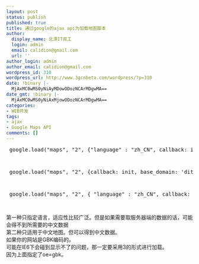 ```yaml
---
layout: post
status: publish
published: true
title: 通过google的ajax api为加载地图脚本
author:
  display_name: 北漂IT民工
  login: admin
  email: calidion@gmail.com
  url: ''
author_login: admin
author_email: calidion@gmail.com
wordpress_id: 310
wordpress_url: http://www.3gcnbeta.com/wordpress/?p=310
date: !binary |-
  MjAxMC0wMS0yNiAyMDowODozNCArMDgwMA==
date_gmt: !binary |-
  MjAxMC0wMS0yNiAxMjowODozNCArMDgwMA==
categories:
- WEB开发
tags:
- ajax
- Google Maps API
comments: []
---
```

<pre name="code" class="js">
 google.load("maps", "2", {"language" : "zh_CN", callback: init});</p>
<p> google.load("maps", "2", {callback: init, base_domain: 'ditu.google.cn'});</p>
<p> google.load("maps", "2", { "language" : "zh_CN", callback: initMap, other_params: "oe=gbk" });<br />
</pre></p>
<p>第一种只指定语言，适应性比较广泛。但是如果需要取服务器端的数据的话，可能会得不到所需要的中文数据<br />
第二种只适用于中文地图。但可以得到中文数据。<br />
如果你的网站是GBK编码的。<br />
可能在IE6下会碰到显示不了的问题，那一定要采用3的形式进行加载。<br />
因为上面指定了oe=gbk。</p>
